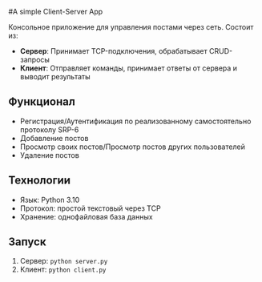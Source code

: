 #A simple Client-Server App

Консольное приложение для управления постами через сеть. Состоит из:
- **Сервер**: Принимает TCP-подключения, обрабатывает CRUD-запросы
- **Клиент**: Отправляет команды, принимает ответы от сервера и выводит результаты

## Функционал
- Регистрация/Аутентификация по реализованному самостоятельно протоколу SRP-6
- Добавление постов
- Просмотр своих постов/Просмотр постов других пользователей
- Удаление постов

## Технологии
- Язык: Python 3.10
- Протокол: простой текстовый через TCP
- Хранение: однофайловая база данных 

## Запуск
1. Сервер: `python server.py`
2. Клиент: `python client.py`
